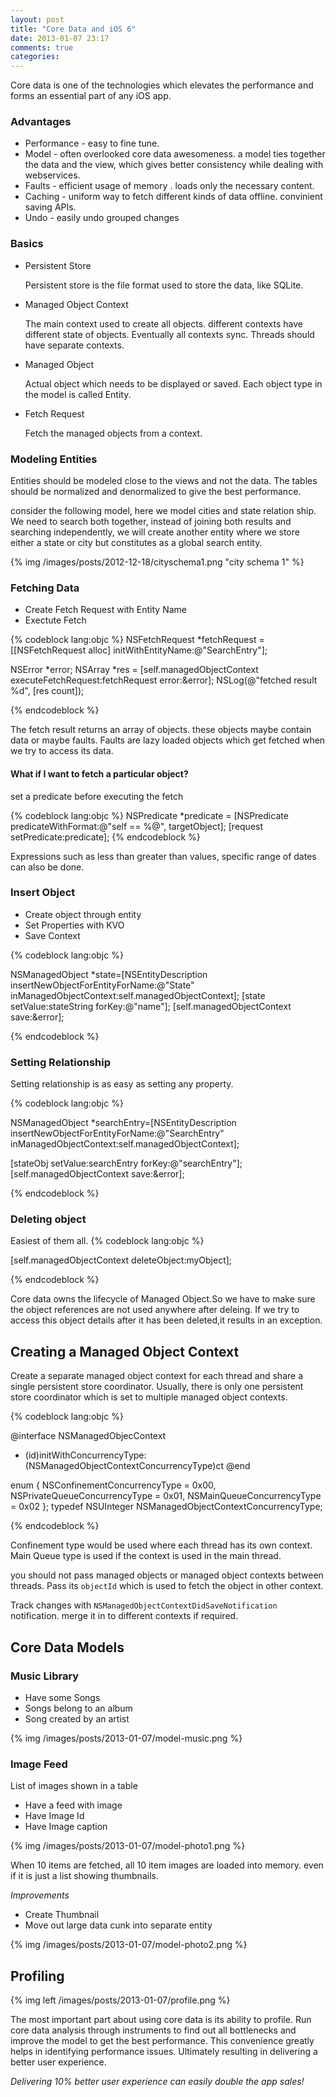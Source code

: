 ```yaml
---
layout: post
title: "Core Data and iOS 6"
date: 2013-01-07 23:17
comments: true
categories: 
---
```


Core data is one of the technologies which elevates the performance and forms an essential part of any iOS app. 

### Advantages

* Performance - easy to fine tune.
* Model - often overlooked core data awesomeness. a model ties together the data and the view, which gives better consistency while dealing with webservices. 
* Faults - efficient usage of memory . loads only the necessary content. 
* Caching - uniform way to fetch different kinds of data offline. convinient saving APIs.
* Undo - easily undo grouped changes

### Basics

* Persistent Store

   Persistent store is the file format used to store the data, like SQLite.

* Managed Object Context

   The main context used to create all objects. different contexts have different state of objects. Eventually all contexts sync. Threads should have separate contexts.

* Managed Object

   Actual object which needs to be displayed or saved. Each object type in the model is called Entity.
    
* Fetch Request

   Fetch the managed objects from a context.

### Modeling Entities

Entities should be modeled close to the views and not the data. The tables should be normalized and denormalized to give the best performance.

consider the following model, here we model cities and state relation ship. We need to search both together, instead of joining both results and searching independently, we will create another entity where we store either a state or city but constitutes as a global search entity.

{% img /images/posts/2012-12-18/cityschema1.png "city schema 1" %}

### Fetching Data

* Create Fetch Request with Entity Name
* Exectute Fetch

{% codeblock lang:objc %}
NSFetchRequest *fetchRequest = [[NSFetchRequest alloc] initWithEntityName:@"SearchEntry"];

NSError *error;
NSArray *res = [self.managedObjectContext executeFetchRequest:fetchRequest error:&error];
NSLog(@"fetched result %d", [res count]);

{% endcodeblock %}

The fetch result returns an array of objects. these objects maybe contain data or maybe faults. Faults are lazy loaded objects which get fetched when we try to access its data.

#### What if I want to fetch a particular object?

set a predicate before executing the fetch

{% codeblock lang:objc %}
NSPredicate *predicate = [NSPredicate predicateWithFormat:@"self == %@", targetObject];
[request setPredicate:predicate];
{% endcodeblock %}

Expressions such as less than greater than values, specific range of dates can also be done.

### Insert Object

* Create object through entity
* Set Properties with KVO
* Save Context

{% codeblock lang:objc %}

NSManagedObject *state=[NSEntityDescription insertNewObjectForEntityForName:@"State" inManagedObjectContext:self.managedObjectContext];
[state setValue:stateString  forKey:@"name"];
[self.managedObjectContext save:&error];

{% endcodeblock %}

### Setting Relationship

Setting relationship is as easy as setting any property.

{% codeblock lang:objc %}

NSManagedObject *searchEntry=[NSEntityDescription insertNewObjectForEntityForName:@"SearchEntry" inManagedObjectContext:self.managedObjectContext];

[stateObj setValue:searchEntry forKey:@"searchEntry"];
[self.managedObjectContext save:&error];

{% endcodeblock %}


### Deleting object

Easiest of them all.
{% codeblock  lang:objc %}

[self.managedObjectContext deleteObject:myObject];

{% endcodeblock %}
                    
Core data owns the lifecycle of Managed Object.So we have to make sure the object references are not used anywhere after deleing. If we try to access this object details after it has been deleted,it results in an exception.

## Creating a Managed Object Context

Create a separate managed object context for each thread and share a single persistent store coordinator.
Usually, there is only one persistent store coordinator which is set to multiple managed object contexts.

{% codeblock lang:objc %}

@interface NSManagedObjecContext
- (id)initWithConcurrencyType:(NSManagedObjectContextConcurrencyType)ct
@end

enum {
  NSConfinementConcurrencyType        = 0x00,
  NSPrivateQueueConcurrencyType       = 0x01,
  NSMainQueueConcurrencyType          = 0x02
};
typedef NSUInteger NSManagedObjectContextConcurrencyType;

{% endcodeblock %}

Confinement type would be used where each thread has its own context. Main Queue type is used if the context is used in the main thread.

you should not pass managed objects or managed object contexts between threads. Pass its `objectId` which is used to fetch the object in other context.

Track changes with  `NSManagedObjectContextDidSaveNotification` notification. merge it in to different contexts if required.

## Core Data Models

### Music Library

* Have some Songs
* Songs belong to an album
* Song created by an artist

{% img /images/posts/2013-01-07/model-music.png %}

### Image Feed

List of images shown in a table

* Have a feed with image
* Have Image Id
* Have Image caption

{% img /images/posts/2013-01-07/model-photo1.png %}

When 10 items are fetched, all 10 item images are loaded into memory. even if it is just a list showing thumbnails.

*Improvements*

* Create Thumbnail
* Move out large data cunk into separate entity

{% img /images/posts/2013-01-07/model-photo2.png %}

## Profiling 

{% img left /images/posts/2013-01-07/profile.png %}

The most important part about using core data is its ability to profile. Run core data analysis through instruments to find out all bottlenecks and improve the model to get the best performance. This convenience greatly helps in identifying performance issues. Ultimately resulting in delivering a better user experience. 

*Delivering 10% better user experience can easily double the app sales!*

